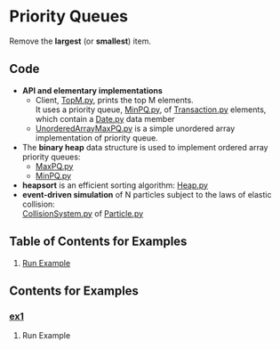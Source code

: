 # Priority Queues
Remove the **largest** (or **smallest**) item.

## Code
  * **API and elementary implementations**    
    * Client, [TopM.py](../py/AlgsSedgewickWayne/TopM.py), prints the top M elements.     
      It uses a priority queue, [MinPQ.py](../py/AlgsSedgewickWayne/MinPQ.py), of 
      [Transaction.py](../py/AlgsSedgewickWayne/Transaction.py) elements, which contain a
      [Date.py](../py/AlgsSedgewickWayne/Date.py) data member
    * [UnorderedArrayMaxPQ.py](../py/AlgsSedgewickWayne/UnorderedArrayMaxPQ.py) is a 
      simple unordered array implementation of priority queue.   
  * The **binary heap** data structure is used to implement ordered array priority queues:    
    * [MaxPQ.py](../py/AlgsSedgewickWayne/MaxPQ.py)    
    * [MinPQ.py](../py/AlgsSedgewickWayne/MinPQ.py)    
  * **heapsort** is an efficient sorting algorithm: [Heap.py](../py/AlgsSedgewickWayne/Heap.py)   
  * **event-driven simulation** of N particles subject to the laws of elastic collision:     
    [CollisionSystem.py](../py/AlgsSedgewickWayne/CollisionSystem.py) of 
    [Particle.py](../py/AlgsSedgewickWayne/Particle.py)

## Table of Contents for Examples
  1. [Run Example](#ex1)

## Contents for Examples
### [ex1](#example-contents)
1. Run Example
